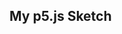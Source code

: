 ## My p5.js Sketch

<div id="p5-sketch"></div>
<script src="https://cdnjs.cloudflare.com/ajax/libs/p5.js/1.9.0/p5.js" defer></script>
<script>
  let angle = 10;
  function setup() {
    let container = document.getElementById('p5-container');
    let cnv = createCanvas(container.offsetWidth, container.offsetHeight);
    cnv.parent('p5-container');
    cnv.style('width', '100%');
    cnv.style('height', '100%');
  }
  function draw() {
    background(220);
    translate(width / 2, height / 2);
    rotate(angle);
    rect(0, 0, 100, 100);
    angle += 0.25;
  }
  function windowResized() {
    let container = document.getElementById('p5-container');
    resizeCanvas(container.offsetWidth, container.offsetHeight);
  }
</script>
